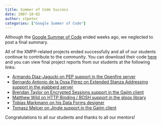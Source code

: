 ```yaml
---
title: Summer of Code Success
date: 2007-10-02
author: stpeter
categories: ["Google Summer of Code"]
---
```


Although the [Google Summer of Code](http://blog.xmpp.org/?p=20) ended weeks ago, we neglected to post a final summary. 

All of the XMPP-related projects ended successfully and all of our students continue to contribute to the community. You can download their code [here](http://code.google.com/p/google-summer-of-code-2007-xmpp/downloads/list) and you can view final project reports from our students at the following links:

-   [Armando Diaz-Jagucki on PEP support in the Openfire server](http://caustiq.esoteriq.org/nb/archives/2007/08/#e2007-08-19T21_56_08.txt)
-   [Bernardo Antonio de la Ossa Pérez on Extended Stanza Addressing support in the ejabberd server](http://badlop.blogspot.com/2007/08/summary-of-my-gsoc-project.html)
-   [Brendan Taylor on Encrypted Sessions support in the Gajim client](http://necronomicorp.com/lab/31)
-   [Matthew Wild on HTTP Binding / BOSH support in the gloox library](http://matthewstechnologyblog.blogspot.com/2007/09/summer-of-code-final-update.html)
-   [Tobias Markmann on his Data Forms designer](http://ayena.de/index.php?q=node/58)
-   [Tomasz Melcer on Jingle support in the Gajim client](http://liori.jogger.pl/2007/09/11/soc-summary/)

Congratulations to all our students and thanks to all our mentors!
